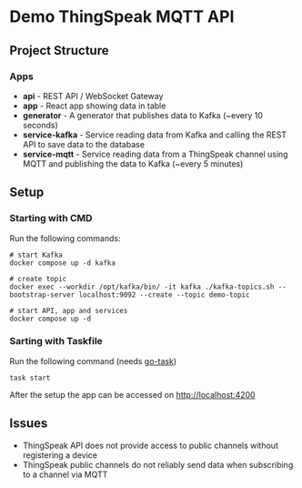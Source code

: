 # Demo ThingSpeak MQTT API

## Project Structure
### Apps

* **api** - REST API / WebSocket Gateway 
* **app** - React app showing data in table
* **generator** - A generator that publishes data to Kafka (~every 10 seconds)
* **service-kafka** - Service reading data from Kafka and calling the REST API to save data to the database
* **service-mqtt** - Service reading data from a ThingSpeak channel using MQTT and publishing the data to Kafka (~every 5 minutes)


## Setup
### Starting with CMD
Run the following commands:
```
# start Kafka
docker compose up -d kafka

# create topic
docker exec --workdir /opt/kafka/bin/ -it kafka ./kafka-topics.sh --bootstrap-server localhost:9092 --create --topic demo-topic

# start API, app and services
docker compose up -d
```

### Sarting with Taskfile

Run the following command (needs [go-task](https://taskfile.dev/))
```
task start
```

After the setup the app can be accessed on [http://localhost:4200](http://localhost:4200)


## Issues

* ThingSpeak API does not provide access to public channels without registering a device
* ThingSpeak public channels do not reliably send data when subscribing to a channel via MQTT
